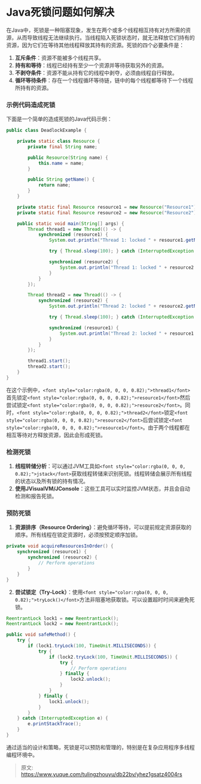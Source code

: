 # Java死锁问题如何解决

<font style="color:rgba(0, 0, 0, 0.82);">在Java中，死锁是一种阻塞现象，发生在两个或多个线程相互持有对方所需的资源，从而导致线程无法继续执行。当线程陷入死锁状态时，就无法释放它们持有的资源，因为它们在等待其他线程释放其持有的资源。死锁的四个必要条件是：</font>

1. **<font style="color:rgba(0, 0, 0, 0.82);">互斥条件</font>**<font style="color:rgba(0, 0, 0, 0.82);">：资源不能被多个线程共享。</font>
2. **<font style="color:rgba(0, 0, 0, 0.82);">持有和等待</font>**<font style="color:rgba(0, 0, 0, 0.82);">：线程已经持有至少一个资源并等待获取另外的资源。</font>
3. **<font style="color:rgba(0, 0, 0, 0.82);">不剥夺条件</font>**<font style="color:rgba(0, 0, 0, 0.82);">：资源不能从持有它的线程中剥夺，必须由线程自行释放。</font>
4. **<font style="color:rgba(0, 0, 0, 0.82);">循环等待条件</font>**<font style="color:rgba(0, 0, 0, 0.82);">：存在一个线程循环等待链，链中的每个线程都等待下一个线程所持有的资源。</font>

### <font style="color:rgba(0, 0, 0, 0.82);">示例代码造成死锁</font>
<font style="color:rgba(0, 0, 0, 0.82);">下面是一个简单的造成死锁的Java代码示例：</font>

```java
public class DeadlockExample {  

    private static class Resource {  
        private final String name;  

        public Resource(String name) {  
            this.name = name;  
        }  

        public String getName() {  
            return name;  
        }  
    }  

    private static final Resource resource1 = new Resource("Resource1");  
    private static final Resource resource2 = new Resource("Resource2");  

    public static void main(String[] args) {  
        Thread thread1 = new Thread(() -> {  
            synchronized (resource1) {  
                System.out.println("Thread 1: locked " + resource1.getName());  

                try { Thread.sleep(100); } catch (InterruptedException e) {}  

                synchronized (resource2) {  
                    System.out.println("Thread 1: locked " + resource2.getName());  
                }  
            }  
        });  

        Thread thread2 = new Thread(() -> {  
            synchronized (resource2) {  
                System.out.println("Thread 2: locked " + resource2.getName());  

                try { Thread.sleep(100); } catch (InterruptedException e) {}  

                synchronized (resource1) {  
                    System.out.println("Thread 2: locked " + resource1.getName());  
                }  
            }  
        });  

        thread1.start();  
        thread2.start();  
    }  
}
```

<font style="color:rgba(0, 0, 0, 0.82);">在这个示例中，</font>`<font style="color:rgba(0, 0, 0, 0.82);">thread1</font>`<font style="color:rgba(0, 0, 0, 0.82);">首先锁定</font>`<font style="color:rgba(0, 0, 0, 0.82);">resource1</font>`<font style="color:rgba(0, 0, 0, 0.82);">然后尝试锁定</font>`<font style="color:rgba(0, 0, 0, 0.82);">resource2</font>`<font style="color:rgba(0, 0, 0, 0.82);">。同时，</font>`<font style="color:rgba(0, 0, 0, 0.82);">thread2</font>`<font style="color:rgba(0, 0, 0, 0.82);">锁定</font>`<font style="color:rgba(0, 0, 0, 0.82);">resource2</font>`<font style="color:rgba(0, 0, 0, 0.82);">后尝试锁定</font>`<font style="color:rgba(0, 0, 0, 0.82);">resource1</font>`<font style="color:rgba(0, 0, 0, 0.82);">。由于两个线程都在相互等待对方释放资源，因此会形成死锁。</font>

### <font style="color:rgba(0, 0, 0, 0.82);">检测死锁</font>
1. **<font style="color:rgba(0, 0, 0, 0.82);">线程转储分析</font>**<font style="color:rgba(0, 0, 0, 0.82);">：可以通过JVM工具如</font>`<font style="color:rgba(0, 0, 0, 0.82);">jstack</font>`<font style="color:rgba(0, 0, 0, 0.82);">获取线程转储来识别死锁。线程转储会展示所有线程的状态以及所有锁的持有情况。</font>
2. **<font style="color:rgba(0, 0, 0, 0.82);">使用JVisualVM/JConsole</font>**<font style="color:rgba(0, 0, 0, 0.82);">：这些工具可以实时监控JVM状态，并且会自动检测和报告死锁。</font>

### <font style="color:rgba(0, 0, 0, 0.82);">预防死锁</font>
1. **<font style="color:rgba(0, 0, 0, 0.82);">资源排序（Resource Ordering）</font>**<font style="color:rgba(0, 0, 0, 0.82);">：避免循环等待，可以提前规定资源获取的顺序。所有线程在锁定资源时，必须按预定顺序加锁。</font>

```java
private void acquireResourcesInOrder() {  
    synchronized (resource1) {  
        synchronized (resource2) {  
            // Perform operations  
        }  
    }  
}
```

2. **<font style="color:rgba(0, 0, 0, 0.82);">尝试锁定（Try-Lock）</font>**<font style="color:rgba(0, 0, 0, 0.82);">：使用</font>`<font style="color:rgba(0, 0, 0, 0.82);">tryLock()</font>`<font style="color:rgba(0, 0, 0, 0.82);">方法非阻塞地获取锁。可以设置超时时间来避免死锁。</font>

```java
ReentrantLock lock1 = new ReentrantLock();  
ReentrantLock lock2 = new ReentrantLock();  

public void safeMethod() {  
    try {  
        if (lock1.tryLock(100, TimeUnit.MILLISECONDS)) {  
            try {  
                if (lock2.tryLock(100, TimeUnit.MILLISECONDS)) {  
                    try {  
                        // Perform operations  
                    } finally {  
                        lock2.unlock();  
                    }  
                }  
            } finally {  
                lock1.unlock();  
            }  
        }  
    } catch (InterruptedException e) {  
        e.printStackTrace();  
    }  
}
```

<font style="color:rgba(0, 0, 0, 0.82);">通过适当的设计和策略，死锁是可以预防和管理的，特别是在复杂应用程序多线程编程环境中。</font>



> 原文: <https://www.yuque.com/tulingzhouyu/db22bv/yhez1gsatz4004rs>
